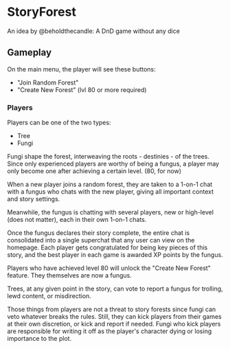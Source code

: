 # StoryForest
An idea by @beholdthecandle: A DnD game without any dice

## Gameplay
On the main menu, the player will see these buttons:
- "Join Random Forest"  
- "Create New Forest" (lvl 80 or more required)

### Players
Players can be one of the two types:
- Tree
- Fungi

Fungi shape the forest, interweaving the roots - destinies - of the trees. Since only experienced players are worthy of being a fungus, a player may only become one after achieving a certain level. (80, for now)

When a new player joins a random forest, they are taken to a 1-on-1 chat with a fungus who chats with the new player, giving all important context and story settings.

Meanwhile, the fungus is chatting with several players, new or high-level (does not matter), each in their own 1-on-1 chats.

Once the fungus declares their story complete, the entire chat is consolidated into a single superchat that any user can view on the homepage. Each player gets congratulated for being key pieces of this story, and the best player in each game is awarded XP points by the fungus.

Players who have achieved level 80 will unlock the "Create New Forest" feature. They themselves are now a fungus.

Trees, at any given point in the story, can vote to report a fungus for trolling, lewd content, or misdirection.

Those things from players are not a threat to story forests since fungi can veto whatever breaks the rules. Still, they can kick players from their games at their own discretion, or kick and report if needed. Fungi who kick players are responsible for writing it off as the player's character dying or losing importance to the plot.
